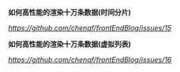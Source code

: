 **如何高性能的渲染十万条数据(时间分片)**

*https://github.com/chenqf/frontEndBlog/issues/15*



**如何高性能的渲染十万条数据(虚拟列表)**

*https://github.com/chenqf/frontEndBlog/issues/16*


